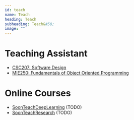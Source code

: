```yaml
---
id: teach
name: Teach
heading: Teach
subheading: Teach&#58;
image: ""
---
```


# Teaching Assistant 

* [CSC207: Software Design](http://www.teach.cs.toronto.edu/~csc207h/fall/labs.shtml)
* [MIE250: Fundamentals of Object Oriented Programming](https://github.com/MIE250-2017)

# Online Courses

* [SoonTeachDeepLearning](https://scheeloong.github.io/SoonTeachDeepLearning)  (TODO)
* [SoonTeachResearch](https://scheeloong.github.io/SoonTeachResearch)  (TODO)
